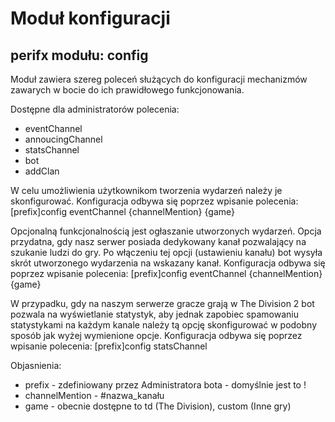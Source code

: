 
# Moduł konfiguracji
## perifx modułu: config

Moduł zawiera szereg poleceń służących do konfiguracji mechanizmów zawarych w bocie do ich prawidłowego funkcjonowania.

Dostępne dla administratorów polecenia:
- eventChannel
- annoucingChannel
- statsChannel
- bot
- addClan

W celu umożliwienia użytkownikom tworzenia wydarzeń należy je skonfigurować.
Konfiguracja odbywa się poprzez wpisanie polecenia: [prefix]config eventChannel {channelMention} {game}

Opcjonalną funkcjonalnością jest ogłaszanie utworzonych wydarzeń. Opcja przydatna, gdy nasz serwer posiada dedykowany kanał pozwalający na szukanie ludzi do gry.
Po włączeniu tej opcji (ustawieniu kanału) bot wysyła skrót utworzonego wydarzenia na wskazany kanał.
Konfiguracja odbywa się poprzez wpisanie polecenia: [prefix]config eventChannel {channelMention} {game}

W przypadku, gdy na naszym serwerze gracze grają w The Division 2 bot pozwala na wyświetlanie statystyk, aby jednak zapobiec spamowaniu statystykami na każdym kanale należy tą opcję skonfigurować w podobny sposób jak wyżej wymienione opcje.
Konfiguracja odbywa się poprzez wpisanie polecenia: [prefix]config statsChannel

Objasnienia:

- prefix - zdefiniowany przez Administratora bota - domyślnie jest to !
- channelMention - #nazwa_kanału
- game - obecnie dostępne to td (The Division), custom (Inne gry)